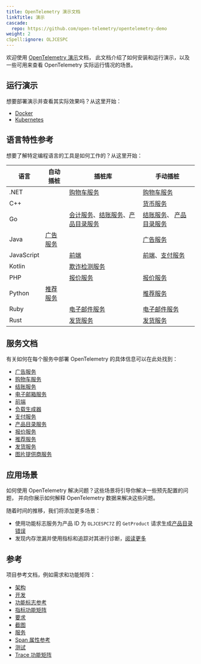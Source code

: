 ```yaml
---
title: OpenTelemetry 演示文档
linkTitle: 演示
cascade:
  repo: https://github.com/open-telemetry/opentelemetry-demo
weight: 2
cSpell:ignore: OLJCESPC
---
```


欢迎使用 [OpenTelemetry 演示](/ecosystem/demo/)文档，
此文档介绍了如何安装和运行演示，以及一些可用来查看 OpenTelemetry 实际运行情况的场景。

## 运行演示

想要部署演示并查看其实际效果吗？从这里开始：

- [Docker](docker-deployment/)
- [Kubernetes](kubernetes-deployment/)

## 语言特性参考

想要了解特定编程语言的工具是如何工作的？从这里开始：

| 语言        | 自动插桩            | 插桩库                 | 手动插桩                              |
| ---------- | ------------------- | -------------------- | ------------------------------------ |
| .NET       |                                                    | [购物车服务](services/cart/)                                                                                                              | [购物车服务](services/cart/)                                                                    |
| C++        |                                                    |                                                                                                                                          | [货币服务](services/currency/)                                                                |
| Go         |                                                    | [会计服务](services/accounting/)、[结账服务](services/checkout/)、[产品目录服务](services/product-catalog/)                                    | [结账服务](services/checkout/)、 [产品目录服务](services/product-catalog/)                      |
| Java       | [广告服务](services/ad/)                            |                                                                                                                                           | [广告服务](services/ad/)                                                                   |
| JavaScript |                                                    | [前端](services/frontend/)                                                                                                                 | [前端](services/frontend/)、[支付服务](services/payment/)                         |
| Kotlin     |                                                    | [欺诈检测服务](services/fraud-detection/)                                                                                                   |                                                                                              |
| PHP        |                                                    | [报价服务](services/quote/)                                                                                                                | [报价服务](services/quote/)                                                             |
| Python     | [推荐服务](services/recommendation/)                |                                                                                                                                          | [推荐服务](services/recommendation/)                                           |
| Ruby       |                                                    | [电子邮件服务](services/email/)                                                                                                            | [电子邮件服务](services/email/)                                                             |
| Rust       |                                                    | [发货服务](services/shipping/)                                                                                                            | [发货服务](services/shipping/)                                                       |

## 服务文档

有关如何在每个服务中部署 OpenTelemetry 的具体信息可以在此处找到：

- [广告服务](services/ad/)
- [购物车服务](services/cart/)
- [结账服务](services/checkout/)
- [电子邮箱服务](services/email/)
- [前端](services/frontend/)
- [负载生成器](services/load-generator/)
- [支付服务](services/payment/)
- [产品目录服务](services/product-catalog/)
- [报价服务](services/quote/)
- [推荐服务](services/recommendation/)
- [发货服务](services/shipping/)
- [图片提供商服务](services/imageprovider/)

## 应用场景

如何使用 OpenTelemetry 解决问题？这些场景将引导你解决一些预先配置的问题，
并向你展示如何解释 OpenTelemetry 数据来解决这些问题。

随着时间的推移，我们将添加更多场景：

- 使用功能标志服务为产品 ID 为 `OLJCESPC7Z` 的 `GetProduct` 请求生成[产品目录错误](feature-flags)
- 发现内存泄漏并使用指标和追踪对其进行诊断，[阅读更多](scenarios/recommendation-cache/)

## 参考

项目参考文档，例如需求和功能矩阵：

- [架构](architecture/)
- [开发](development/)
- [功能标志参考](feature-flags/)
- [指标功能矩阵](telemetry-features/metric-coverage/)
- [要求](./requirements/)
- [截图](screenshots/)
- [服务](services/)
- [Span 属性参考](telemetry-features/manual-span-attributes/)
- [测试](tests/)
- [Trace 功能矩阵](telemetry-features/trace-coverage/)
